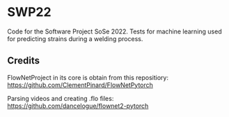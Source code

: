 # SWP22
Code for the Software Project SoSe 2022. Tests for machine learning used for predicting strains during a welding process.

## Credits

FlowNetProject in its core is obtain from this repositiory:
https://github.com/ClementPinard/FlowNetPytorch

Parsing videos and creating .flo files: https://github.com/dancelogue/flownet2-pytorch
